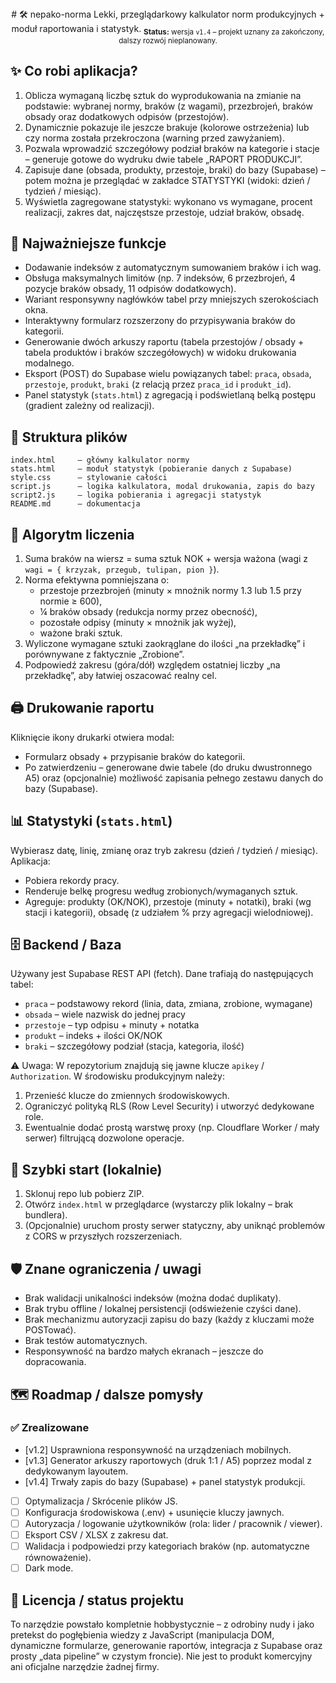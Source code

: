<div align="center">
# 🛠️ nepako-norma
Lekki, przeglądarkowy kalkulator norm produkcyjnych + moduł raportowania i statystyk.
<sub><b>Status:</b> wersja <code>v1.4</code> – projekt uznany za zakończony, dalszy rozwój nieplanowany.</sub>
</div>

## ✨ Co robi aplikacja?
1. Oblicza wymaganą liczbę sztuk do wyprodukowania na zmianie na podstawie: wybranej normy, braków (z wagami), przezbrojeń, braków obsady oraz dodatkowych odpisów (przestojów).
2. Dynamicznie pokazuje ile jeszcze brakuje (kolorowe ostrzeżenia) lub czy norma została przekroczona (warning przed zawyżaniem).
3. Pozwala wprowadzić szczegółowy podział braków na kategorie i stacje – generuje gotowe do wydruku dwie tabele „RAPORT PRODUKCJI”.
4. Zapisuje dane (obsada, produkty, przestoje, braki) do bazy (Supabase) – potem można je przeglądać w zakładce STATYSTYKI (widoki: dzień / tydzień / miesiąc).
5. Wyświetla zagregowane statystyki: wykonano vs wymagane, procent realizacji, zakres dat, najczęstsze przestoje, udział braków, obsadę.

## 🧩 Najważniejsze funkcje
- Dodawanie indeksów z automatycznym sumowaniem braków i ich wag.
- Obsługa maksymalnych limitów (np. 7 indeksów, 6 przezbrojeń, 4 pozycje braków obsady, 11 odpisów dodatkowych).
- Wariant responsywny nagłówków tabel przy mniejszych szerokościach okna.
- Interaktywny formularz rozszerzony do przypisywania braków do kategorii.
- Generowanie dwóch arkuszy raportu (tabela przestojów / obsady + tabela produktów i braków szczegółowych) w widoku drukowania modalnego.
- Eksport (POST) do Supabase wielu powiązanych tabel: `praca`, `obsada`, `przestoje`, `produkt`, `braki` (z relacją przez `praca_id` i `produkt_id`).
- Panel statystyk (`stats.html`) z agregacją i podświetlaną belką postępu (gradient zależny od realizacji).

## 📂 Struktura plików
```
index.html     – główny kalkulator normy
stats.html     – moduł statystyk (pobieranie danych z Supabase)
style.css      – stylowanie całości
script.js      – logika kalkulatora, modal drukowania, zapis do bazy
script2.js     – logika pobierania i agregacji statystyk
README.md      – dokumentacja
```

## 🔢 Algorytm liczenia
1. Suma braków na wiersz = suma sztuk NOK + wersja ważona (wagi z `wagi = { krzyzak, przegub, tulipan, pion }`).
2. Norma efektywna pomniejszana o:
	- przestoje przezbrojeń (minuty × mnożnik normy 1.3 lub 1.5 przy normie ≥ 600),
	- ¼ braków obsady (redukcja normy przez obecność),
	- pozostałe odpisy (minuty × mnożnik jak wyżej),
	- ważone braki sztuk.
3. Wyliczone wymagane sztuki zaokrąglane do ilości „na przekładkę” i porównywane z faktycznie „Zrobione”.
4. Podpowiedź zakresu (góra/dół) względem ostatniej liczby „na przekładkę”, aby łatwiej oszacować realny cel.

## 🖨️ Drukowanie raportu
Kliknięcie ikony drukarki otwiera modal:
- Formularz obsady + przypisanie braków do kategorii.
- Po zatwierdzeniu – generowane dwie tabele (do druku dwustronnego A5) oraz (opcjonalnie) możliwość zapisania pełnego zestawu danych do bazy (Supabase).

## 📊 Statystyki (`stats.html`)
Wybierasz datę, linię, zmianę oraz tryb zakresu (dzień / tydzień / miesiąc). Aplikacja:
- Pobiera rekordy pracy.
- Renderuje belkę progresu według zrobionych/wymaganych sztuk.
- Agreguje: produkty (OK/NOK), przestoje (minuty + notatki), braki (wg stacji i kategorii), obsadę (z udziałem % przy agregacji wielodniowej).

## 🗄️ Backend / Baza
Używany jest Supabase REST API (fetch). Dane trafiają do następujących tabel:
- `praca` – podstawowy rekord (linia, data, zmiana, zrobione, wymagane)
- `obsada` – wiele nazwisk do jednej pracy
- `przestoje` – typ odpisu + minuty + notatka
- `produkt` – indeks + ilości OK/NOK
- `braki` – szczegółowy podział (stacja, kategoria, ilość)

⚠️ Uwaga: W repozytorium znajdują się jawne klucze `apikey` / `Authorization`. W środowisku produkcyjnym należy:
1. Przenieść klucze do zmiennych środowiskowych.
2. Ograniczyć polityką RLS (Row Level Security) i utworzyć dedykowane role.
3. Ewentualnie dodać prostą warstwę proxy (np. Cloudflare Worker / mały serwer) filtrującą dozwolone operacje.

## 🚀 Szybki start (lokalnie)
1. Sklonuj repo lub pobierz ZIP.
2. Otwórz `index.html` w przeglądarce (wystarczy plik lokalny – brak bundlera).
3. (Opcjonalnie) uruchom prosty serwer statyczny, aby uniknąć problemów z CORS w przyszłych rozszerzeniach.

## 🛡️ Znane ograniczenia / uwagi
- Brak walidacji unikalności indeksów (można dodać duplikaty).
- Brak trybu offline / lokalnej persistencji (odświeżenie czyści dane).
- Brak mechanizmu autoryzacji zapisu do bazy (każdy z kluczami może POSTować).
- Brak testów automatycznych.
- Responsywność na bardzo małych ekranach – jeszcze do dopracowania.

## 🗺️ Roadmap / dalsze pomysły
### ✅ Zrealizowane
- [v1.2] Usprawniona responsywność na urządzeniach mobilnych.
- [v1.3] Generator arkuszy raportowych (druk 1:1 / A5) poprzez modal z dedykowanym layoutem.
- [v1.4] Trwały zapis do bazy (Supabase) + panel statystyk produkcji.
- [ ] Optymalizacja / Skrócenie plików JS.
- [ ] Konfiguracja środowiskowa (.env) + usunięcie kluczy jawnych.
- [ ] Autoryzacja / logowanie użytkowników (rola: lider / pracownik / viewer).
- [ ] Eksport CSV / XLSX z zakresu dat.
- [ ] Walidacja i podpowiedzi przy kategoriach braków (np. automatyczne równoważenie).
- [ ] Dark mode.

## 📄 Licencja / status projektu
To narzędzie powstało kompletnie hobbystycznie – z odrobiny nudy i jako pretekst do pogłębienia wiedzy z JavaScript (manipulacja DOM, dynamiczne formularze, generowanie raportów, integracja z Supabase oraz prosty „data pipeline” w czystym froncie). Nie jest to produkt komercyjny ani oficjalne narzędzie żadnej firmy.

